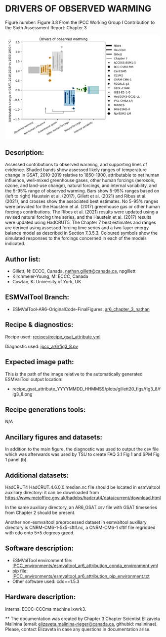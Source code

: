 
DRIVERS OF OBSERVED WARMING
============

Figure number: Figure 3.8
From the IPCC Working Group I Contribution to the Sixth Assessment Report: Chapter 3

![Figure 3.8](../images/ar6_wg1_chap3_fig3_8_drivers_of_observed_warming.png?raw=true)


Description:
------------
Assessed contributions to observed warming, and supporting lines of evidence. Shaded bands show assessed likely ranges of temperature change in GSAT, 2010-2019 relative to 1850-1900, attributable to net human influence, well-mixed greenhouse gases, other human forcings (aerosols, ozone, and land-use change), natural forcings, and internal variability, and the 5-95% range of observed warming. Bars show 5-95% ranges based on (left to right) Haustein et al. (2017), Gillett et al. (2021) and Ribes et al. (2021), and crosses show the associated best estimates. No 5-95% ranges were provided for the Haustein et al. (2017) greenhouse gas or other human forcings contributions. The Ribes et al. (2021) results were updated using a revised natural forcing time series, and the Haustein et al. (2017) results were updated using HadCRUT5. The Chapter 7 best estimates and ranges are derived using assessed forcing time series and a two-layer energy balance model as described in Section 7.3.5.3. Coloured symbols show the simulated responses to the forcings concerned in each of the models indicated. 


Author list:
------------
- Gillett, N: ECCC, Canada, nathan.gillett@canada.ca, npgillett
- Kirchmeier-Young, M: ECCC, Canada
- Cowtan, K: University of York, UK


ESMValTool Branch:
------------------
- ESMValTool-AR6-OriginalCode-FinalFigures: [ar6_chapter_3_nathan](https://github.com/ESMValGroup/ESMValTool-AR6-OriginalCode-FinalFigures/tree/ar6_chapter_3_nathan)


Recipe & diagnostics:
---------------------
Recipe used: [recipes/recipe_gsat_attribute.yml](https://github.com/ESMValGroup/ESMValTool-AR6-OriginalCode-FinalFigures/blob/ar6_chapter_3_nathan/esmvaltool/recipes/recipe_gsat_attribute.yml)

Diagnostic used: [ipcc_ar6/fig3_8.py](https://github.com/ESMValGroup/ESMValTool-AR6-OriginalCode-FinalFigures/blob/ar6_chapter_3_nathan/esmvaltool/diag_scripts/ipcc_ar6/fig3_8.py)

Expected image path:
--------------------
This is the path of the image relative to the automatically generated ESMValTool output location:
- recipe_gsat_attribute_YYYYMMDD_HHMMSS/plots/gillett20_figs/fig3_8/fig3_8.png


Recipe generations tools: 
-------------------------
N/A


Ancillary figures and datasets:
-------------------------------
In addition to the main figure, the diagnostic was used to output the csv file which was afterwards was used by TSU to create FAQ 3.1 Fig 1 and SPM Fig 1 panel (b).

Additional datasets:
--------------------
HadCRUT4 HadCRUT.4.6.0.0.median.nc file should be located in esmvaltool auxiliary directory:
it can be downloaded from https://www.metoffice.gov.uk/hadobs/hadcrut4/data/current/download.html 

In the same auxiliary directory, an AR6_GSAT.csv file with GSAT timeseries from Chapter 2 should be present.    

Another non-esmvaltool preprocessed dataset in esmvaltool auxiliary directory is CNRM-CM6-1-5x5-sftlf.nc, a CNRM-CM6-1 sftlf file regridded with cdo onto 5*5 degrees greed.


Software description:
---------------------
- ESMValTool environment file: [IPCC_environments/esmvaltool_ar6_attribution_conda_environment.yml](https://github.com/ESMValGroup/ESMValTool-AR6-OriginalCode-FinalFigures/blob/main/IPCC_environments/esmvaltool_ar6_attribution_conda_environment.yml)
- pip file: [IPCC_environments/esmvaltool_ar6_attribution_pip_environment.txt](https://github.com/ESMValGroup/ESMValTool-AR6-OriginalCode-FinalFigures/blob/main/IPCC_environments/esmvaltool_ar6_attribution_pip_environment.txt)
- Other software used: cdo==1.5.3


Hardware description:
---------------------
Internal ECCC-CCCma machine lxwrk3.

** The documentation was created by Chapter 3 Chapter Scientist Elizaveta Malinina (email: elizaveta.malinina-rieger@canada.ca, githubid: malininae). Please, contact Elizaveta in case any questions in documentation arise.
